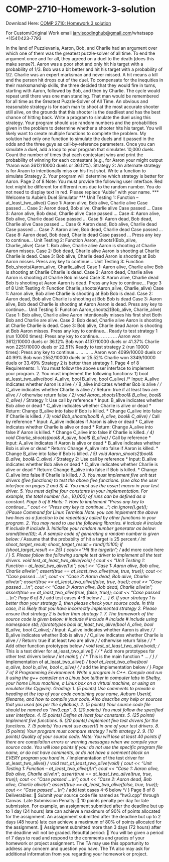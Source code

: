 # COMP-2710-Homework-3-solution

Download Here: [COMP 2710: Homework 3 solution](https://jarviscodinghub.com/assignment/comp-2710-homework-3-solution/)

For Custom/Original Work email jarviscodinghub@gmail.com/whatsapp +1(541)423-7793

In the land of Puzzlevania, Aaron, Bob, and Charlie had an argument over which one of them was the greatest puzzle‐solver of all time. To end the argument once and for all, they agreed on a duel to the death (does this make sense?). Aaron was a poor shot and only hit his target with a probability of 1/3. Bob was a bit better and hit his target with a probability of 1/2. Charlie was an expert marksman and never missed. A hit means a kill and the person hit drops out of the duel. To compensate for the inequities in their marksmanship skills, the three decided that they would fire in turns, starting with Aaron, followed by Bob, and then by Charlie. The cycle would repeat until there was one man standing. That man would be remembered for all time as the Greatest Puzzle‐Solver of All Time. An obvious and reasonable strategy is for each man to shoot at the most accurate shooter still alive, on the grounds that this shooter is the deadliest and has the best chance of hitting back. Write a program to simulate the duel using this strategy. Your program should use random numbers and the probabilities given in the problem to determine whether a shooter hits his target. You will likely want to create multiple functions to complete the problem. My solution had only one function to simulate the duels and it passed in the odds and the three guys as call‐by‐reference parameters. Once you can simulate a duel, add a loop to your program that simulates 10,000 duels. Count the number of times that each contestant wins and print the probability of winning for each contestant (e.g., for Aaron your might output “Aaron won 3612/10000 duels or 36.12%).   Strategy 2: An alternate strategy is for Araon to intentionally miss on his first shot. Write a function to simulate Strategy 2. Your program will determine which strategy is better for Aaron. Page 2 of 8 Note: You must provide the following user interface. Red text might be different for different runs due to the random number. You do not need to display text in red. Please replace “Aubie” with your name. *** Welcome to Aubie’s Duel Simulator *** Unit Testing 1: Function – at_least_two_alive() Case 1: Aaron alive, Bob alive, Charlie alive Case passed … Case 2: Aaron dead, Bob alive, Charlie alive Case passed … Case 3: Aaron alive, Bob dead, Charlie alive Case passed … Case 4: Aaron alive, Bob alive, Charlie dead Case passed … Case 5: Aaron dead, Bob dead, Charlie alive Case passed … Case 6: Aaron dead, Bob alive, Charlie dead Case passed … Case 7: Aaron alive, Bob dead, Charlie dead Case passed … Case 8: Aaron dead, Bob dead, Charlie dead Case passed … Press any key to continue… Unit Testing 2: Function Aaron_shoots1(Bob_alive, Charlie_alive) Case 1: Bob alive, Charlie alive Aaron is shooting at Charlie Aaron misses. Case 2: Bob dead, Charlie alive Aaron is shooting at Charlie Charlie is dead. Case 3: Bob alive, Charlie dead Aaron is shooting at Bob Aaron misses. Press any key to continue… Unit Testing 3: Function Bob_shoots(Aaron_alive, Charlie_alive) Case 1: Aaron alive, Charlie alive Bob is shooting at Charlie Charlie is dead. Case 2: Aaron dead, Charlie alive Aaron is shooting at Charlie Bob missed Case 3: Aaron alive, Charlie dead Bob is shooting at Aaron Aaron is dead. Press any key to continue… Page 3 of 8 Unit Testing 4: Function Charlie_shoots(Aaron_alive, Charlie_alive) Case 1: Aaron alive, Bob alive Charlie is shooting at Bob Bob is dead. Case 2: Aaron dead, Bob alive Charlie is shooting at Bob Bob is dead Case 3: Aaron alive, Bob dead Charlie is shooting at Aaron Aaron is dead. Press any key to continue… Unit Testing 5: Function Aaron_shoots2(Bob_alive, Charlie_alive) Case 1: Bob alive, Charlie alive Aaron intentionally misses his first shot Both Bob and Charlie are alive. Case 2: Bob dead, Charlie alive Aaron is shooting at Charlie Charlie is dead. Case 3: Bob alive, Charlie dead Aaron is shooting at Bob Aaron misses. Press any key to continue… Ready to test strategy 1 (run 10000 times): Press any key to continue… … … … Aaron won 3612/10000 duels or 36.12% Bob won 4137/10000 duels or 41.37% Charlie won 2251/10000 duels or 22.51% Ready to test strategy 2 (run 10000 times): Press any key to continue… … … … Aaron won 4099/10000 duels or 40.99% Bob won 2552/10000 duels or 25.52% Charlie won 3349/10000 duels or 33.49% Strategy 2 is better than strategy 1. Page 4 of 8 Requirements: 1. You must follow the above user interface to implement your program.    2. You must implement the following functions: 1) bool at_least_two_alive(bool A_alive, bool B_alive, bool C_alive) /* Input: A_alive indicates whether Aaron is alive */ /* B_alive indicates whether Bob is alive */ /* C_alive indicates whether Charlie is alive */ /* Return: true if at least two are alive */ /* otherwise return false */ 2) void Aaron_shoots1(bool& B_alive, bool& C_alive) /* Strategy 1: Use call by reference * Input: B_alive indicates whether Bob alive or dead * C_alive indicates whether Charlie is alive or dead * Return: Change B_alive into false if Bob is killed. * Change C_alive into false if Charlie is killed. */ 3) void Bob_shoots(bool& A_alive, bool& C_alive) /* Call by reference * Input: A_alive indicates if Aaron is alive or dead * C_alive indicates whether Charlie is alive or dead * Return: Change A_alive into false if Aaron is killed. * Change C_alive into false if Charlie is killed. */ 4) void Charlie_shoots(bool& A_alive, bool& B_alive) /* Call by reference * Input: A_alive indicates if Aaron is alive or dead * B_alive indicates whether Bob is alive or dead * Return: Change A_alive into false if Aaron is killed. * Change B_alive into false if Bob is killed. */ 5) void Aaron_shoots2(bool& B_alive, bool& C_alive) /* Strategy 2: Use call by reference * Input: B_alive indicates whether Bob alive or dead * C_alive indicates whether Charlie is alive or dead * Return: Change B_alive into false if Bob is killed. * Change C_alive into false if Charlie is killed. */ 3. You must implement five unit test drivers (five functions) to test the above five functions. (see also the user interface on pages 2 and 3) 4. You must use the assert macro in your test driver. 5. You must define four constants in your implementation. For example, the total number (i.e., 10,000) of runs can be defined as a constant.   Page 5 of 8 Hints: 1. How to implement “Press any key to continue…” cout << “Press any key to continue…”; cin.ignore().get(); //Pause Command for Linux Terminal Note: you can implement the above two lines as a function to be repeatedly called by other functions in your program. 2. You may need to use the following libraries.   # include # include # include # include 3. Initialize your random number generator as below:   srand(time(0)); 4. A sample code of generating a random number is given below: /* Assume that the probabilty of hit a target is 25 percent */ int shoot_target_result; shoot_target_result = rand()%100; if (shoot_target_result <= 25) { cout<<“Hit the target\n”; /* add more code here */ } 5. Please follow the following sample test driver to implement all the test drivers. void test_at_least_two_alive(void) { cout << “Unit Testing 1: Function – at_least_two_alive()\n”; cout << “Case 1: Aaron alive, Bob alive, Charlie alive\n”; assert(true == at_least_two_alive(true, true, true)); cout << “Case passed …\n”; cout << “Case 2: Aaron dead, Bob alive, Charlie alive\n”; assert(true == at_least_two_alive(false, true, true)); cout << “Case passed …\n”; cout << “Case 3: Aaron alive, Bob dead, Charlie alive\n”; assert(true == at_least_two_alive(true, false, true)); cout << “Case passed …\n”; Page 6 of 8 /* add test cases 4-6 below */ … } 6. If your strategy 1 is better than your strategy 2, then please check your source code. In this case, it is likely that you have incorrectly implemented strategy 2. Please ensure that strategy 2 is better than strategy 1.   7. The framework of the source code is given below: # include # include # include # include using namespace std; //prototypes bool at_least_two_alive(bool A_alive, bool B_alive, bool C_alive); /* Input: A_alive indicates whether Aaron is alive */ /* B_alive indicates whether Bob is alive */ /* C_alive indicates whether Charlie is alive */ /* Return: true if at least two are alive */ /* otherwise return false */ /* * Add other function prototypes below */ void test_at_least_two_alive(void); /* This is a test driver for at_least_two_alive() */ /* * Add more prototypes for other test drivers below */ int main() { /* * This is the main function * … */ } /* Implementation of at_least_two_alive() */ bool at_least_two_alive(bool a_alive, bool b_alive, bool c_alive) { /* add the implementation below */ } Page 7 of 8 Programming Environment: Write a program in C++. Compile and run it using the g++ compiler on a Linux box (either in computer labs in Shelby, your home Linux machine, a Linux box on a virtual machine, or using an emulator like Cygwin). Grading: 1. (5 points) Use comments to provide a heading at the top of your code containing your name, Auburn Userid, filename, and how to compile your code.  Also describe any help or sources that you used (as per the syllabus). 2. (5 points) Your source code file should be named as “hw3.cpp”.   3. (20 points) You must follow the specified user interface.    4. (5 points) Define at least four constants. 5. (25 points) Implement five functions. 6. (20 points) Implement five test drivers for the functions.   7. (5 points) You must use assert() in one of your test drivers. 8. (5 points) Your program must compare strategy 1 with strategy 2. 9. (10 points) Quality of your source code. Note: You will lose at least 40 points if there are compilation errors or warning messages when we compile your source code. You will lose points if you: do not use the specific program file name, or do not have comments, or do not have a comment block on EVERY program you hand in. /* Implementation of the test driver for at_least_two_alive() */ void test_at_least_two_alive(void) { cout << “Unit Testing 1: Function – at_least_two_alive()\n”; cout << “Case 1: Aaron alive, Bob alive, Charlie alive\n”; assert(true == at_least_two_alive(true, true, true)); cout << “Case passed …\n”; cout << “Case 2: Aaron dead, Bob alive, Charlie alive\n”; assert(true == at_least_two_alive(false, true, true)); cout << “Case passed …\n”; /* add test cases 4-6 below */ } Page 8 of 8 Deliverables:  Submit your source code file named as “hw3.cpp” through Canvas. Late Submission Penalty:  10 points penalty per day for late submission. For example, an assignment submitted after the deadline but up to 1 day (24 hours) late can achieve a maximum of 90% of points allocated for the assignment. An assignment submitted after the deadline but up to 2 days (48 hours) late can achieve a maximum of 80% of points allocated for the assignment.    Assignment submitted more than 3 days (72 hours) after the deadline will not be graded. Rebuttal period:  You will be given a period of 7 days to read and respond to the comments and grades of your homework or project assignment. The TA may use this opportunity to address any concern and question you have. The TA also may ask for additional information from you regarding your homework or project.

